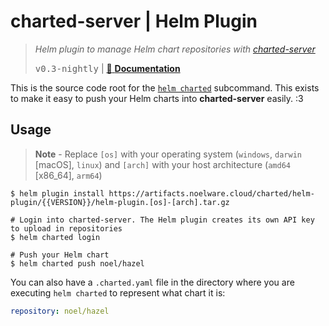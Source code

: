 # charted-server | Helm Plugin

> _Helm plugin to manage Helm chart repositories with [charted-server](https://charts.noelware.org)_
>
> <kbd>v0.3-nightly</kbd> | [:scroll: **Documentation**](https://charts.noelware.org/docs/helm-plugin/current)

This is the source code root for the [`helm charted`](https://charts.noelware.org/docs/helm-plugin/current) subcommand. This exists to make
it easy to push your Helm charts into **charted-server** easily. :3

## Usage

> **Note** - Replace `[os]` with your operating system (`windows`, `darwin` [macOS], `linux`) and `[arch]` with your host
> architecture (`amd64` [x86_64], `arm64`)

```shell
$ helm plugin install https://artifacts.noelware.cloud/charted/helm-plugin/{{VERSION}}/helm-plugin.[os]-[arch].tar.gz

# Login into charted-server. The Helm plugin creates its own API key to upload in repositories
$ helm charted login

# Push your Helm chart
$ helm charted push noel/hazel
```

You can also have a `.charted.yaml` file in the directory where you are executing `helm charted` to represent what chart it is:

```yaml
repository: noel/hazel
```
